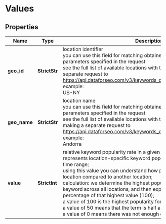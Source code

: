 # Values


## Properties

| Name | Type | Description | Notes |
|------------ | ------------- | ------------- | -------------|
**geo_id** | **StrictStr** | location identifier<br>you can use this field for matching obtained results with location parameters specified in the request<br>see the full list of available locations with their geo_id here or by making a separate request to https://api.dataforseo.com/v3/keywords_data/dataforseo_trends/locations<br>example:<br>US-NY |[optional]|
**geo_name** | **StrictStr** | location name<br>you can use this field for matching obtained results with location parameters specified in the request<br>see the full list of available locations with their geo_name here or by making a separate request to https://api.dataforseo.com/v3/keywords_data/dataforseo_trends/locations<br>example:<br>Andorra |[optional]|
**value** | **StrictInt** | relative keyword popularity rate in a given location<br>represents location-specific keyword popularity rate over the specified time range;<br>using this value you can understand how popular a keyword is in one location compared to another location;<br>calculation: we determine the highest popularity value for the relevant keyword across all locations, and then express all other values as a percentage of that highest value (100);<br>a value of 100 is the highest popularity for the term<br>a value of 50 means that the term is half as popular<br>a value of 0 means there was not enough data for this term |[optional]|